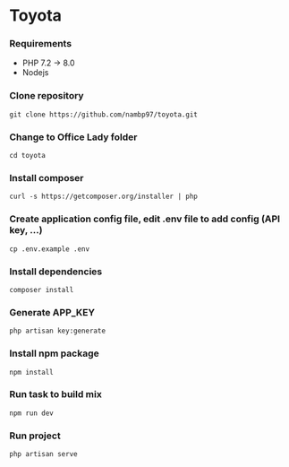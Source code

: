 # Toyota
### Requirements
- PHP 7.2 -> 8.0
- Nodejs

### Clone repository
```
git clone https://github.com/nambp97/toyota.git
```

### Change to Office Lady folder
```
cd toyota
```

### Install composer
```
curl -s https://getcomposer.org/installer | php
```

### Create application config file, edit .env file to add config (API key, ...)
```
cp .env.example .env
```

### Install dependencies
```
composer install
```

### Generate APP_KEY
```
php artisan key:generate
```

### Install npm package
```
npm install
```

### Run task to build mix
```
npm run dev
```

### Run project
```
php artisan serve
```
